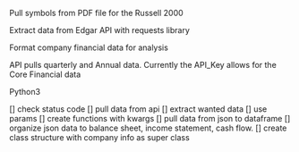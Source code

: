 Pull symbols from PDF file for the Russell 2000

Extract data from Edgar API with requests library

Format company financial data for analysis

API pulls quarterly and Annual data.  Currently the API_Key allows for the Core Financial data

Python3

[] check status code
[] pull data from api
[] extract wanted data
[] use params
[] create functions with kwargs
[] pull data from json to dataframe
[] organize json data to balance sheet, income statement, cash flow.
[] create class structure with company info as super class

